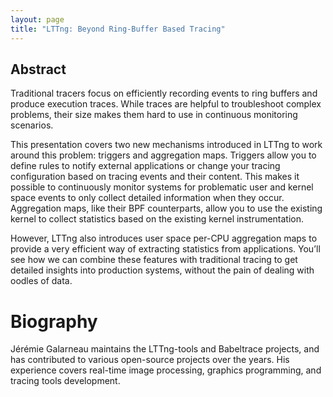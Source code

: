 ```yaml
---
layout: page
title: "LTTng: Beyond Ring-Buffer Based Tracing"
---
```


## Abstract
Traditional tracers focus on efficiently recording events to ring buffers and produce execution traces. While traces are helpful to troubleshoot complex problems, their size makes them hard to use in continuous monitoring scenarios.

This presentation covers two new mechanisms introduced in LTTng to work around this problem: triggers and aggregation maps. Triggers allow you to define rules to notify external applications or change your tracing configuration based on tracing events and their content. This makes it possible to continuously monitor systems for problematic user and kernel space events to only collect detailed information when they occur. Aggregation maps, like their BPF counterparts, allow you to use the existing kernel to collect statistics based on the existing kernel instrumentation.

However, LTTng also introduces user space per-CPU aggregation maps to provide a very efficient way of extracting statistics from applications. You’ll see how we can combine these features with traditional tracing to get detailed insights into production systems, without the pain of dealing with oodles of data.

# Biography
Jérémie Galarneau maintains the LTTng-tools and Babeltrace projects, and has contributed to various open-source projects over the years. His experience covers real-time image processing, graphics programming, and tracing tools development.

